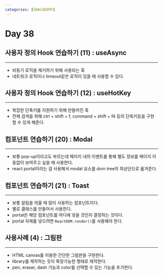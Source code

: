 ```yaml
---
categories: [SWACADEMY]
---
```


# Day 38

## 사용자 정의 Hook 연습하기 (11) : useAsync

---

- 비동기 로직을 제거하기 위해 사용되는 훅
- 네트워크 로직이나 timeout같은 로직이 있을 때 사용할 수 있다.

## 사용자 정의 Hook 연습하기 (12) : useHotKey

---

- 복잡한 단축키를 지원하기 위해 만들어진 훅
- 전체 검색을 위해 ctrl + shift + f, command + shift + f4 등의 단축키등을 구현할 수 있게 해준다.


## 컴포넌트 연습하기 (20) : Modal

---

- 보통 pop-up이라고도 부르는데 페이지 내의 이벤트를 통해 별도 정보를 페이지 이동없이 보여주고 싶을 때 사용한다.
- react portal이라는 걸 사용해서 modal 요소를 dom tree의 최상단으로 옮겨준다.

## 컴포넌트 연습하기 (21) : Toast

---

- 보통 알림을 띄울 때 많이 사용하는 컴포넌트이다.
- 별로 클래스를 만들어서 사용한다.
- portal은 해당 컴포넌트를 어디에 넣을 것인지 결정하는 것이다.
- portal 자체를 넣으려면 `ReactDOM.render()`를 사용해야 한다.

## 사용사례 (4) : 그림판

---

- HTML canvas를 이용한 간단한 그림판을 구현한다.
- library를 제작하는 듯이 확장가능한 형태로 제작한다. 
- pen, eraser, dash 기능과 color를 선택할 수 있는 기능을 추가한다.